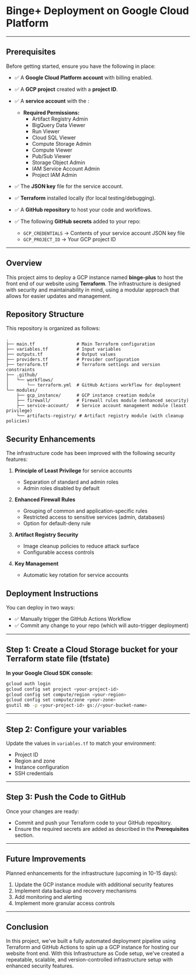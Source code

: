# Binge+ Deployment on Google Cloud Platform

---

## Prerequisites

Before getting started, ensure you have the following in place:

- ✅ A **Google Cloud Platform account** with billing enabled.
- ✅ A **GCP project** created with a **project ID**.
- ✅ A **service account** with the :

  - **Required Permissions:**  
    - Artifact Registry Admin  
    - BigQuery Data Viewer  
    - Run Viewer  
    - Cloud SQL Viewer  
    - Compute Storage Admin  
    - Compute Viewer  
    - Pub/Sub Viewer  
    - Storage Object Admin  
    - IAM Service Account Admin
    - Project IAM Admin

- ✅ The **JSON key** file for the service account.
- ✅ **Terraform** installed locally (for local testing/debugging).
- ✅ A **GitHub repository** to host your code and workflows.
- ✅ The following **GitHub secrets** added to your repo:
  - `GCP_CREDENTIALS` → Contents of your service account JSON key file
  - `GCP_PROJECT_ID` → Your GCP project ID

---

## Overview

This project aims to deploy a GCP instance named **binge-plus** to host the front end of our website using **Terraform**. The infrastructure is designed with security and maintainability in mind, using a modular approach that allows for easier updates and management.

## Repository Structure

This repository is organized as follows:

```
.
├── main.tf                # Main Terraform configuration
├── variables.tf           # Input variables
├── outputs.tf             # Output values
├── providers.tf           # Provider configuration
├── terraform.tf           # Terraform settings and version constraints
├── .github/
│   └── workflows/
│       └── terraform.yml  # GitHub Actions workflow for deployment
└── modules/
    ├── gcp_instance/      # GCP instance creation module
    ├── firewall/          # Firewall rules module (enhanced security)
    ├── service-account/   # Service account management module (least privilege)
    └── artifacts-registry/ # Artifact registry module (with cleanup policies)
```

## Security Enhancements

The infrastructure code has been improved with the following security features:

1. **Principle of Least Privilege** for service accounts
   - Separation of standard and admin roles
   - Admin roles disabled by default

2. **Enhanced Firewall Rules**
   - Grouping of common and application-specific rules
   - Restricted access to sensitive services (admin, databases)
   - Option for default-deny rule

3. **Artifact Registry Security**
   - Image cleanup policies to reduce attack surface
   - Configurable access controls

4. **Key Management**
   - Automatic key rotation for service accounts

## Deployment Instructions

You can deploy in two ways:

- ✅ Manually trigger the GitHub Actions Workflow  
- ✅ Commit any change to your repo (which will auto-trigger deployment)

---

## Step 1: Create a Cloud Storage bucket for your Terraform state file (tfstate)

**In your Google Cloud SDK console:**

```bash
gcloud auth login
gcloud config set project <your-project-id>
gcloud config set compute/region <your-region>
gcloud config set compute/zone <your-zone>
gsutil mb -p <your-project-id> gs://<your-bucket-name>
```

---

## Step 2: Configure your variables

Update the values in `variables.tf` to match your environment:

- Project ID
- Region and zone
- Instance configuration
- SSH credentials

---

## Step 3: Push the Code to GitHub

Once your changes are ready:

- Commit and push your Terraform code to your GitHub repository.  
- Ensure the required secrets are added as described in the **Prerequisites** section.

---

## Future Improvements

Planned enhancements for the infrastructure (upcoming in 10-15 days):

1. Update the GCP instance module with additional security features
2. Implement data backup and recovery mechanisms
3. Add monitoring and alerting
4. Implement more granular access controls

---

## Conclusion

In this project, we've built a fully automated deployment pipeline using Terraform and GitHub Actions to spin up a GCP instance for hosting our website front end. With this Infrastructure as Code setup, we've created a repeatable, scalable, and version-controlled infrastructure setup with enhanced security features.